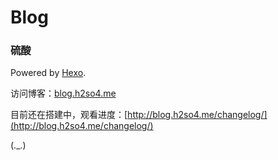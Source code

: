 # Blog

### 硫酸

Powered by [Hexo](https://hexo.io/).

访问博客：[blog.h2so4.me](http://blog.h2so4.me)

目前还在搭建中，观看进度：[http://blog.h2so4.me/changelog/](http://blog.h2so4.me/changelog/)

(.\_.)
